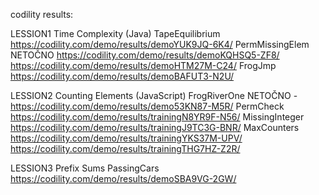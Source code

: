 codility results:

LESSION1 Time Complexity (Java)
TapeEquilibrium https://codility.com/demo/results/demoYUK9JQ-6K4/
PermMissingElem NETOČNO https://codility.com/demo/results/demoKQHSQ5-ZF8/ https://codility.com/demo/results/demoHTM27M-C24/ 
FrogJmp https://codility.com/demo/results/demoBAFUT3-N2U/

LESSION2 Counting Elements (JavaScript)
FrogRiverOne NETOČNO - https://codility.com/demo/results/demo53KN87-M5R/
PermCheck https://codility.com/demo/results/trainingN8YR9F-N56/
MissingInteger https://codility.com/demo/results/trainingJ9TC3G-BNR/
MaxCounters https://codility.com/demo/results/trainingYKS37M-UPV/ https://codility.com/demo/results/trainingTHG7HZ-Z2R/


LESSION3 Prefix Sums 
PassingCars https://codility.com/demo/results/demoSBA9VG-2GW/